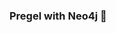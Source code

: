 ### Pregel with Neo4j 🚀






















































 























